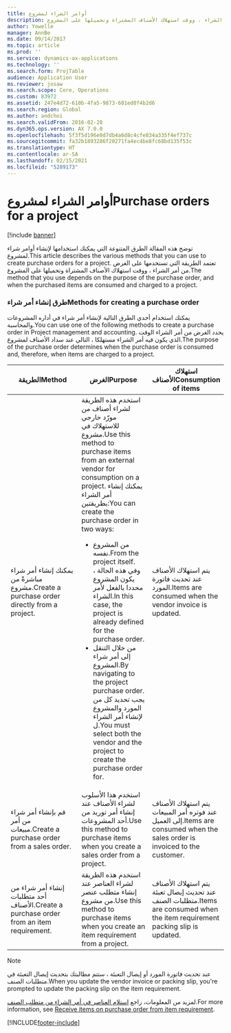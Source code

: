 ```yaml
---
title: أوامر الشراء لمشروع
description: توضح هذه المقالة الطرق المتنوعة التي يمكنك استخدامها لإنشاء أوامر شراء لمشروع. تعتمد الطريقة التي تستخدمها على الغرض من أمر الشراء ، ووقت استهلاك الأصناف المشتراة وتحميلها على المشروع.
author: Yowelle
manager: AnnBe
ms.date: 09/14/2017
ms.topic: article
ms.prod: ''
ms.service: dynamics-ax-applications
ms.technology: ''
ms.search.form: ProjTable
audience: Application User
ms.reviewer: josaw
ms.search.scope: Core, Operations
ms.custom: 83972
ms.assetid: 247e4d72-610b-4fa5-9873-601ed0f4b2d6
ms.search.region: Global
ms.author: andchoi
ms.search.validFrom: 2016-02-28
ms.dyn365.ops.version: AX 7.0.0
ms.openlocfilehash: 5f3f5d196e0d7db4a6d8c4cfe834a335f4ef737c
ms.sourcegitcommit: fa32b1893286f20271fa4ec4be8fc68bd135f53c
ms.translationtype: HT
ms.contentlocale: ar-SA
ms.lasthandoff: 02/15/2021
ms.locfileid: "5289173"
---
```

# <a name="purchase-orders-for-a-project"></a><span data-ttu-id="ffc38-104">أوامر الشراء لمشروع</span><span class="sxs-lookup"><span data-stu-id="ffc38-104">Purchase orders for a project</span></span>

[!include [banner](../includes/banner.md)]

<span data-ttu-id="ffc38-105">توضح هذه المقالة الطرق المتنوعة التي يمكنك استخدامها لإنشاء أوامر شراء لمشروع.</span><span class="sxs-lookup"><span data-stu-id="ffc38-105">This article describes the various methods that you can use to create purchase orders for a project.</span></span> <span data-ttu-id="ffc38-106">تعتمد الطريقة التي تستخدمها على الغرض من أمر الشراء ، ووقت استهلاك الأصناف المشتراة وتحميلها على المشروع.</span><span class="sxs-lookup"><span data-stu-id="ffc38-106">The method that you use depends on the purpose of the purchase order, and when the purchased items are consumed and charged to a project.</span></span>

### <a name="methods-for-creating-a-purchase-order"></a><span data-ttu-id="ffc38-107">طرق إنشاء أمر شراء</span><span class="sxs-lookup"><span data-stu-id="ffc38-107">Methods for creating a purchase order</span></span>

<span data-ttu-id="ffc38-108">يمكنك استخدام أحدي الطرق التالية لإنشاء أمر شراء في أداره المشروعات والمحاسبة.</span><span class="sxs-lookup"><span data-stu-id="ffc38-108">You can use one of the following methods to create a purchase order in Project management and accounting.</span></span> <span data-ttu-id="ffc38-109">يحدد الغرض من أمر الشراء الوقت الذي يكون فيه أمر الشراء مستهلكا ، التالي عند سداد الأصناف لمشروع.</span><span class="sxs-lookup"><span data-stu-id="ffc38-109">The purpose of the purchase order determines when the purchase order is consumed and, therefore, when items are charged to a project.</span></span>

<table>
<colgroup>
<col width="33%" />
<col width="33%" />
<col width="33%" />
</colgroup>
<thead>
<tr class="header">
<th><span data-ttu-id="ffc38-110">الطريقة</span><span class="sxs-lookup"><span data-stu-id="ffc38-110">Method</span></span></th>
<th><span data-ttu-id="ffc38-111">الغرض</span><span class="sxs-lookup"><span data-stu-id="ffc38-111">Purpose</span></span></th>
<th><span data-ttu-id="ffc38-112">استهلاك الأصناف</span><span class="sxs-lookup"><span data-stu-id="ffc38-112">Consumption of items</span></span></th>
</tr>
</thead>
<tbody>
<tr class="odd">
<td><span data-ttu-id="ffc38-113">يمكنك إنشاء أمر شراء مباشرةً من مشروع.</span><span class="sxs-lookup"><span data-stu-id="ffc38-113">Create a purchase order directly from a project.</span></span></td>
<td><span data-ttu-id="ffc38-114">استخدم هذه الطريقة لشراء أصناف من مورّد خارجي للاستهلاك في مشروع.</span><span class="sxs-lookup"><span data-stu-id="ffc38-114">Use this method to purchase items from an external vendor for consumption on a project.</span></span> <span data-ttu-id="ffc38-115">يمكنك إنشاء أمر الشراء بطريقتين:</span><span class="sxs-lookup"><span data-stu-id="ffc38-115">You can create the purchase order in two ways:</span></span>
<ul>
<li><span data-ttu-id="ffc38-116">من المشروع نفسه.</span><span class="sxs-lookup"><span data-stu-id="ffc38-116">From the project itself.</span></span> <span data-ttu-id="ffc38-117">وفي هذه الحالة ، يكون المشروع محددا بالفعل لأمر الشراء.</span><span class="sxs-lookup"><span data-stu-id="ffc38-117">In this case, the project is already defined for the purchase order.</span></span></li>
<li><span data-ttu-id="ffc38-118">من خلال التنقل إلى أمر شراء المشروع.</span><span class="sxs-lookup"><span data-stu-id="ffc38-118">By navigating to the project purchase order.</span></span> <span data-ttu-id="ffc38-119">يجب تحديد كل من المورد والمشروع لإنشاء أمر الشراء ل.</span><span class="sxs-lookup"><span data-stu-id="ffc38-119">You must select both the vendor and the project to create the purchase order for.</span></span></li>
</ul></td>
<td><span data-ttu-id="ffc38-120">يتم استهلاك الأصناف عند تحديث فاتورة المورد.</span><span class="sxs-lookup"><span data-stu-id="ffc38-120">Items are consumed when the vendor invoice is updated.</span></span></td>
</tr>
<tr class="even">
<td><span data-ttu-id="ffc38-121">قم بإنشاء أمر شراء من أمر مبيعات.</span><span class="sxs-lookup"><span data-stu-id="ffc38-121">Create a purchase order from a sales order.</span></span></td>
<td><span data-ttu-id="ffc38-122">استخدم هذا الأسلوب لشراء الأصناف عند إنشاء أمر توريد من أحد المشروعات.</span><span class="sxs-lookup"><span data-stu-id="ffc38-122">Use this method to purchase items when you create a sales order from a project.</span></span></td>
<td><span data-ttu-id="ffc38-123">يتم استهلاك الأصناف عند فوتره أمر المبيعات إلى العميل.</span><span class="sxs-lookup"><span data-stu-id="ffc38-123">Items are consumed when the sales order is invoiced to the customer.</span></span></td>
</tr>
<tr class="odd">
<td><span data-ttu-id="ffc38-124">إنشاء أمر شراء من أحد متطلبات الأصناف.</span><span class="sxs-lookup"><span data-stu-id="ffc38-124">Create a purchase order from an item requirement.</span></span></td>
<td><span data-ttu-id="ffc38-125">استخدم هذه الطريقة لشراء العناصر عند إنشاء متطلب عنصر من مشروع.</span><span class="sxs-lookup"><span data-stu-id="ffc38-125">Use this method to purchase items when you create an item requirement from a project.</span></span></td>
<td><span data-ttu-id="ffc38-126">يتم استهلاك الأصناف عند تحديث إيصال تعبئة متطلبات الصنف.</span><span class="sxs-lookup"><span data-stu-id="ffc38-126">Items are consumed when the item requirement packing slip is updated.</span></span></td>
</tr>
</tbody>
</table>

> [!NOTE] 
> <span data-ttu-id="ffc38-127">عند تحديث فاتورة المورد أو إيصال التعبئة ، ستتم مطالبتك بتحديث إيصال التعبئة في متطلبات الصنف.</span><span class="sxs-lookup"><span data-stu-id="ffc38-127">When you update the vendor invoice or packing slip, you're prompted to update the packing slip on the item requirement.</span></span>

<span data-ttu-id="ffc38-128">لمزيد من المعلومات، راجع [استلام العناصر في أمر الشراء من متطلب الصنف](tasks/receive-items-purchase-order-item-requirement.md).</span><span class="sxs-lookup"><span data-stu-id="ffc38-128">For more information, see [Receive items on purchase order from item requirement](tasks/receive-items-purchase-order-item-requirement.md).</span></span>



[!INCLUDE[footer-include](../includes/footer-banner.md)]